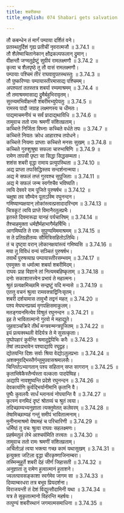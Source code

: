 ```yaml
---
title: शबरीकथा
title_english: 074 Shabari gets salvation

---
```

<div class="audioEmbed"  caption="श्रीराम-हरिसीताराममूर्ति-घनपाठिभ्यां वचनम्" src="https://archive.org/download/Ramayana-recitation-Sriram-harisItArAmamUrti-Ghanapaati-v2/Kanda_3/Kanda_3_ARK-074-Shabari_Swargathihi.mp3"></div>

तौ कबन्धेन तं मार्गं पम्पाया दर्शितं वने।  
प्रतस्थतुर्दिशं गृह्य प्रतीचीं नृवरात्मजौ ॥ 3.74.1 ॥   
तौ शैलेष्वाचितानेकान् क्षौद्रकल्पफलान् द्रुमान्।  
वीक्षन्तौ जग्मतुर्द्रष्टुं सुग्रीवं रामलक्ष्मणौ ॥ 3.74.2 ॥   
कृत्वा च शैलपृष्ठे तु तौ वासं रामलक्ष्मणौ।  
पम्पायाः पश्चिमं तीरं राघवावुपतस्थस्तुः ॥ 3.74.3 ॥   
तौ पुष्करिण्याः पम्पायास्तीरमासाद्य पश्चिमम्।  
अपश्यतां ततस्तत्र शबर्या रम्यमाश्रमम् ॥ 3.74.4 ॥   
तौ तमाश्रममासाद्य द्रुमैर्बहुभिरावृतम्।  
सुरम्यमभिवीक्षन्तौ शबरीमभ्युपेयतुः ॥ 3.74.5 ॥   
रामस्य पादौ जग्राह लक्ष्मणस्य च धीमतः।  
पाद्यमाचमनीयं च सर्वं प्रादाद्यथाविधि ॥ 3.74.6 ॥   
तामुवाच ततो रामः श्रमणीं संशितव्रताम्।  
कच्चित्ते निर्जिता विघ्नाः कच्चिते वर्धते तपः ॥ 3.74.7 ॥   
कच्चित्ते नियतः क्रोध आहारश्च तपोधने।  
कच्चित्ते नियमाः प्राप्ताः कच्चित्ते मनसः सुखम् ॥ 3.74.8 ॥   
कच्चिते गुरुशुश्रूषा सफला चारुभाषिणि ॥ 3.74.9 ॥   
रामेण तापसी पृष्टा सा सिद्धा सिद्धसम्मता।  
शशंस शबरी वृद्धा रामाय प्रत्युपस्थिता ॥ 3.74.10 ॥   
अद्य प्राप्ता तपःसिद्धिस्तव सन्दर्शनान्मया।  
अद्य मे सफलं तप्तं गुरवश्च सुपूजिताः ॥ 3.74.11 ॥   
अद्य मे सफलं जन्म स्वर्गश्चैव भविष्यति।  
त्वयि देववरे राम पूजिते पुरुषर्षभ ॥ 3.74.12 ॥   
चक्षुषा तव सौम्येन पूताऽस्मि रघुनन्दन।  
गमिष्याम्यक्षयान् लोकांस्त्वत्प्रसादादरिन्दम ॥ 3.74.13 ॥   
चित्रकूटं त्वयि प्राप्ते विमानैरतुलप्रभैः।  
इतस्ते दिवमारूढा यानहं पर्यचारिषम् ॥ 3.74.14 ॥   
तैश्चाहमुक्ता धर्मज्ञैर्महाभागैर्महर्षिभिः।  
आगमिष्यति ते रामः सुपुण्यमिममाश्रमम् ॥ 3.74.15 ॥   
स ते प्रतिग्रहीतव्यः सौमित्रिसहितोऽतिथिः।  
तं च दृष्ट्वा वरान् लोकानक्षयांस्त्वं गमिष्यसि ॥ 3.74.16 ॥   
मया तु विविधं वन्यं सञ्चितं पुरुषर्षभ।  
तवार्थे पुरुषव्याघ्र पम्पायास्तीरसम्भवम् ॥ 3.74.17 ॥   
एवमुक्तः स धर्मात्मा शबर्या शबरीमिदम्।  
राघवः प्राह विज्ञाने तां नित्यमबहिष्कृताम् ॥ 3.74.18 ॥   
दनोः सकाशात्तत्त्वेन प्रभावं ते महात्मनः।  
श्रुतं प्रत्यक्षमिच्छामि सन्द्रष्टुं यदि मन्यसे ॥ 3.74.19 ॥   
एतत्तु वचनं श्रुत्वा रामवक्त्राद्विनिःसृतम्।  
शबरी दर्शयामास तावुभौ तद्वनं महत् ॥ 3.74.20 ॥   
पश्य मेघघनप्रख्यं मृगपक्षिसमाकुलम्।  
मतङ्गवनमित्येव विश्रुतं रघुनन्दन ॥ 3.74.21 ॥   
इह ते भावितात्मानो गुरवो मे महाद्युते।  
जुहवाञ्चक्रिरे तीर्थं मन्त्रवन्मन्त्रपूजितम् ॥ 3.74.22 ॥   
इयं प्रत्यक्स्थली वेदिर्यत्र ते मे सुसत्कृताः।  
पुष्पोपहारं कुर्वन्ति श्रमादुद्वेपिभिः करैः ॥ 3.74.23 ॥   
तेषां तपःप्रभावेन पश्याद्यापि रघूद्वह।  
द्योतयन्ति दिशः सर्वाः श्रिया वेद्योऽतुलप्रभाः ॥ 3.74.24 ॥   
अशक्नुवद्भिस्तैर्गन्तुमुपवासश्रमालसैः।  
चिन्तितेऽभ्यागतान् पश्य सहितान् सप्त सागरान् ॥ 3.74.25 ॥   
कृताभिषेकैस्तैर्न्यस्ता वल्कलाः पादपेष्विह।  
अद्यापि नावशुष्यन्ति प्रदेशे रघुनन्दन ॥ 3.74.26 ॥   
देवकार्याणि कुर्वद्भिर्यानीमानि कृतानि वै।  
पुष्पैः कुवलयैः सार्धं म्लानत्वं नोपयान्ति वै ॥ 3.74.27 ॥   
कृत्स्नं वनमिदं दृष्टं श्रोतव्यं च श्रुतं त्वया।  
तदिच्छाम्यभ्यनुज्ञाता त्यक्तुमेतत् कलेवरम् ॥ 3.74.28 ॥   
तेषामिच्छाम्यहं गन्तुं समीपं भावितात्मनाम्।  
मुनीनामाश्रमो येषामहं च परिचारिणी ॥ 3.74.29 ॥   
धर्मिष्ठं तु वचः श्रुत्वा राघवः सहलक्ष्मणः।  
प्रहर्षमतुलं लेभे आश्चर्यमिति तत्त्वतः ॥ 3.74.30 ॥   
तामुवाच ततो रामः श्रमणीं संशितव्रताम्।  
अर्चितोऽहं त्वया भक्त्या गच्छ कामं यथासुखम् ॥ 3.74.31 ॥   
इत्युक्ता जटिला वृद्धा चीरकृष्णाजिनाम्बरा।  
तस्मिन्मुहूर्ते शबरी देहं जीर्णं जिहासती ॥ 3.74.32 ॥   
अनुज्ञाता तु रामेण हुत्वात्मानं हुताशने।  
ज्वलत्पावसङ्काशा स्वर्गमेव जागम सा ॥ 3.74.33 ॥   
दिव्याम्बरधरा तत्र बभूव प्रियदर्शना।  
विराजयन्ती तं देशं विद्युत्सौदामिनी यथा ॥ 3.74.34 ॥   
यत्र ते सुकृतात्मानो विहरन्ति महर्षयः।  
तत्पुण्यं शबरीस्थानं जगमात्मसमाधिना ॥ 3.74.35 ॥   